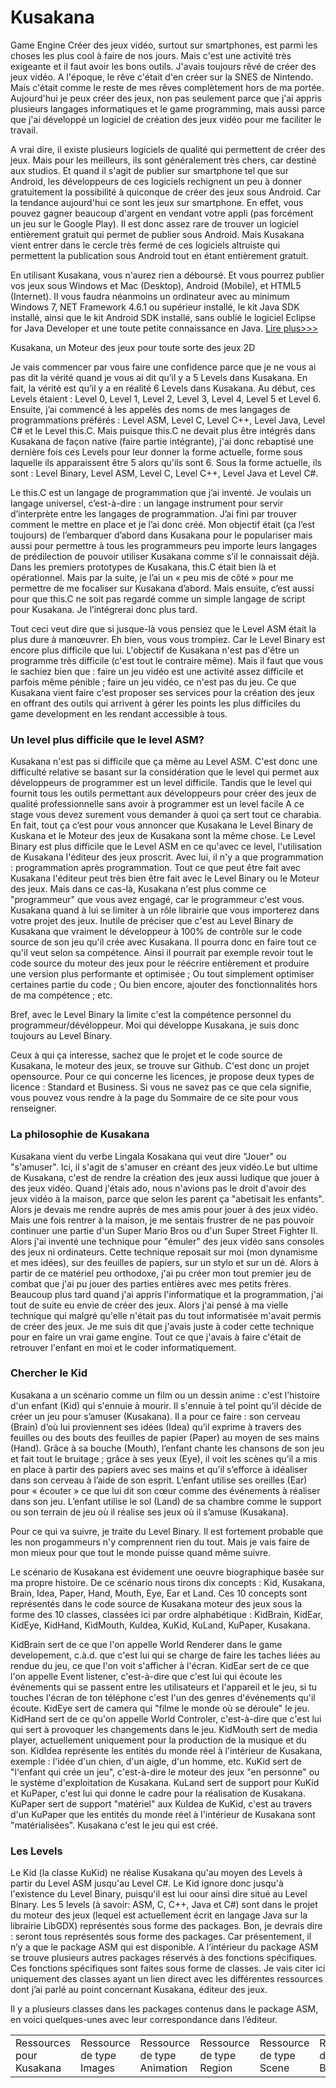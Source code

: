 # Kusakana
Game Engine
Créer des jeux vidéo, surtout sur smartphones, est parmi les choses les plus cool à faire de nos jours. Mais c'est une activité très exigeante et il faut avoir les bons outils. J'avais toujours rêvé de créer des jeux vidéo. A l'époque, le rêve c'était d'en créer sur la SNES de Nintendo. Mais c'était comme le reste de mes rêves complètement hors de ma portée. Aujourd'hui je peux créer des jeux, non pas seulement parce que j'ai appris plusieurs langages informatiques et le game programming, mais aussi parce que j'ai développé un logiciel de création des jeux vidéo pour me faciliter le travail. 

A vrai dire, il existe plusieurs logiciels de qualité qui permettent de créer des jeux. Mais pour les meilleurs, ils sont généralement très chers, car destiné aux studios. Et quand il s'agit de publier sur smartphone tel que sur Android, les développeurs de ces logiciels rechignent un peu à donner gratuitement la possibilité à quiconque de créer des jeux sous Android. Car la tendance aujourd'hui ce sont les jeux sur smartphone. En effet, vous pouvez gagner beaucoup d'argent en vendant votre appli (pas forcément un jeu sur le Google Play). Il est donc assez rare de trouver un logiciel entièrement gratuit qui permet de publier sous Android. Mais Kusakana vient entrer dans le cercle très fermé de ces logiciels altruiste qui permettent la publication sous Android tout en étant entièrement gratuit. 

En utilisant Kusakana, vous n'aurez rien a déboursé. Et vous pourrez publier vos jeux sous Windows et Mac (Desktop), Android (Mobile), et HTML5 (Internet). Il vous faudra néanmoins un ordinateur avec au minimum Windows 7, NET Framework 4.6.1 ou supérieur installé, le kit Java SDK installé, ainsi que le kit Android SDK installé, sans oublié le logiciel Eclipse for Java Developer et une toute petite connaissance en Java. 
<a href= "http://www.negrorevolutio.com/kusakana.html" >Lire plus>>></a>

Kusakana, un Moteur des jeux pour toute sorte des jeux 2D

Je vais commencer par vous faire une confidence parce que je ne vous ai pas dit la vérité quand je vous ai dit qu’il y a 5 Levels dans Kusakana. En fait, la vérité est qu’il y a en réalité 6 Levels dans Kusakana. Au début, ces Levels étaient : Level 0, Level 1, Level 2, Level 3, Level 4, Level 5 et Level 6. Ensuite, j’ai commencé à les appelés des noms de mes langages de programmations préférés : Level ASM, Level C, Level C++, Level Java, Level C# et le Level this.C. Mais puisque this.C ne devait plus être intégrés dans Kusakana de façon native (faire partie intégrante), j'ai donc rebaptisé une dernière fois ces Levels pour leur donner la forme actuelle, forme sous laquelle ils apparaissent être 5 alors qu'ils sont 6. Sous la forme actuelle, ils sont : Level Binary, Level ASM, Level C, Level C++, Level Java et Level C#.

Le this.C est un langage de programmation que j’ai inventé. Je voulais un langage universel, c’est-à-dire : un langage instrument pour servir d’interprète entre les langages de programmation. J’ai fini par trouver comment le mettre en place et je l’ai donc créé. Mon objectif était (ça l’est toujours) de l’embarquer d’abord dans Kusakana pour le populariser mais aussi pour permettre à tous les programmeurs peu importe leurs langages de prédilection de pouvoir utiliser Kusakana comme s’il le connaissait déjà. Dans les premiers prototypes de Kusakana, this.C était bien là et opérationnel. Mais par la suite, je l’ai un « peu mis de côté » pour me permettre de me focaliser sur Kusakana d’abord. Mais ensuite, c’est aussi pour que this.C ne soit pas regardé comme un simple langage de script pour Kusakana. Je l’intégrerai donc plus tard.

Tout ceci veut dire que si jusque-là vous pensiez que le Level ASM était la plus dure à manœuvrer. Eh bien, vous vous trompiez. Car le Level Binary est encore plus difficile que lui.
L'objectif de Kusakana n'est pas d'être un programme très difficile (c'est tout le contraire même). Mais il faut que vous le sachiez bien que : faire un jeu vidéo est une activité assez difficile et parfois même pénible ; faire un jeu vidéo, ce n'est pas du jeu. Ce que Kusakana vient faire c'est proposer ses services pour la création des jeux en offrant des outils qui arrivent à gérer les points les plus difficiles du game development en les rendant accessible à tous.

<h3>Un level plus difficile que le level ASM?</h3>

Kusakana n'est pas si difficile que ça même au Level ASM. C'est donc une difficulté relative se basant sur la considération que le level qui permet aux développeurs de programmer est un level difficile. Tandis que le level qui fournit tous les outils permettant aux développeurs pour créer des jeux de qualité professionnelle sans avoir à programmer est un level facile
A ce stage vous devez surement vous demander à quoi ça sert tout ce charabia. En fait, tout ça c’est pour vous annoncer que Kusakana le Level Binary de Kuskana et le Moteur des jeux de Kusakana sont la même chose.
Le Level Binary est plus difficile que le Level ASM en ce qu'avec ce level, l'utilisation de Kusakana l'éditeur des jeux proscrit. Avec lui, il n'y a que programmation : programmation après programmation. Tout ce que peut être fait avec Kusakana l'éditeur peut très bien être fait avec le Level Binary ou le Moteur des jeux. Mais dans ce cas-là, Kusakana n'est plus comme ce "programmeur" que vous avez engagé, car le programmeur c'est vous. Kusakana quand à lui se limiter à un rôle librairie que vous importerez dans votre projet des jeux.
Inutile de préciser que c'est au Level Binary de Kusakana que vraiment le développeur à 100% de contrôle sur le code source de son jeu qu'il crée avec Kusakana. Il pourra donc en faire tout ce qu'il veut selon sa compétence. Ainsi il pourrait par exemple revoir tout le code source du moteur des jeux pour le réécrire entièrement et produire une version plus performante et optimisée ; Ou tout simplement optimiser certaines partie du code ; Ou bien encore, ajouter des fonctionnalités hors de ma compétence ; etc.

Bref, avec le Level Binary la limite c'est la compétence personnel du programmeur/dévéloppeur. Moi qui développe Kusakana, je suis donc toujours au Level Binary.

Ceux à qui ça interesse, sachez que le projet et le code source de Kusakana, le moteur des jeux, se trouve sur Github. C'est donc un projet opensource. Pour ce qui concerne les licences, je propose deux types de licence : Standard et Business. Si vous ne savez pas ce que cela signifie, vous pouvez vous rendre à la page du Sommaire de ce site pour vous renseigner.

<h3>La philosophie de Kusakana</h3>

Kusakana vient du verbe Lingala Kosakana qui veut dire "Jouer" ou "s'amuser". Ici, il s'agit de s'amuser en créant des jeux vidéo.Le but ultime de Kusakana, c'est de rendre la création des jeux aussi ludique que jouer à des jeux vidéo.
Quand j'étais ado, nous n'avions pas le droit d'avoir des jeux vidéo à la maison, parce que selon les parent ça "abetisait les enfants". Alors je devais me rendre auprès de mes amis pour jouer à des jeux vidéo. Mais une fois rentrer à la maison, je me sentais frustrer de ne pas pouvoir continuer une partie d'un Super Mario Bros ou d'un Super Street Fighter II. Alors j'ai inventé une technique pour "émuler" des jeux vidéo sans consoles des jeux ni ordinateurs. Cette technique reposait sur moi (mon dynamisme et mes idées), sur des feuilles de papiers, sur un stylo et sur un dé. Alors à partir de ce matériel peu orthodoxe, j'ai pu créer mon tout premier jeu de combat que j'ai pu jouer des parties entières avec mes petits frères.
Beaucoup plus tard quand j'ai appris l'informatique et la programmation, j'ai tout de suite eu envie de créer des jeux. Alors j'ai pensé à ma vielle technique qui malgré qu'elle n'était pas du tout informatisée m'avait permis de créer des jeux. Je me suis dit que j'avais juste à coder cette technique pour en faire un vrai game engine. Tout ce que j'avais à faire c'était de retrouver l'enfant en moi et le coder informatiquement.

<h3>Chercher le Kid</h3>

Kusakana a un scénario comme un film ou un dessin anime : c'est l'histoire d'un enfant (Kid) qui s'ennuie à mourir. Il s'ennuie à tel point qu’il décide de créer un jeu pour s’amuser (Kusakana). Il a pour ce faire : son cerveau (Brain) d’où lui proviennent ses idées (Idea) qu’il exprime à travers des feuilles ou des bouts des feuilles de papier (Paper) au moyen de ses mains (Hand). Grâce à sa bouche (Mouth), l’enfant chante les chansons de son jeu et fait tout le bruitage ; grâce à ses yeux (Eye), il voit les scènes qu’il a mis en place à partir des papiers avec ses mains et qu’il s’efforce à idéaliser dans son cerveau à l’aide de son esprit. L’enfant utilise ses oreilles (Ear) pour « écouter » ce que lui dit son cœur comme des événements à réaliser dans son jeu. L’enfant utilise le sol (Land) de sa chambre comme le support ou son terrain de jeu où il réalise ses jeux où il s’amuse (Kusakana).

Pour ce qui va suivre, je traite du Level Binary. Il est fortement probable que les non progammeurs n'y comprennent rien du tout. Mais je vais faire de mon mieux pour que tout le monde puisse quand même suivre.

Le scénario de Kusakana est évidement une oeuvre biographique basée sur ma propre histoire. De ce scénario nous tirons dix concepts : Kid, Kusakana, Brain, Idea, Paper, Hand, Mouth, Eye, Ear et Land. Ces 10 concepts sont représentés dans le code source de Kusakana moteur des jeux sous la forme des 10 classes, classées ici par ordre alphabétique : KidBrain, KidEar, KidEye, KidHand, KidMouth, KuIdea, KuKid, KuLand, KuPaper, Kusakana.

KidBrain sert de ce que l'on appelle World Renderer dans le game developement, c.à.d. que c'est lui qui se charge de faire les taches liées au rendue du jeu, ce que l'on voit s'afficher à l'écran.
KidEar sert de ce que l'on appelle Event listener, c'est-à-dire que c'est lui qui écoute les événements qui se passent entre les utilisateurs et l'appareil et le jeu, si tu touches l'écran de ton téléphone c'est l'un des genres d'événements qu'il écoute.
KidEye sert de camera qui "filme le monde où se déroule" le jeu.
KidHand sert de ce qu'on appelle World Controler, c'est-à-dire que c'est lui qui sert à provoquer les changements dans le jeu.
KidMouth sert de media player, actuellement uniquement pour la production de la musique et du son.
KidIdea représente les entités du monde réel à l'intérieur de Kusakana, exemple : l'idée d'un chien, d'un aigle, d'un homme, etc.
KuKid sert de "l'enfant qui crée un jeu", c'est-à-dire le moteur des jeux "en personne" ou le système d'exploitation de Kusakana.
KuLand sert de support pour KuKid et KuPaper, c'est lui qui donne le cadre pour la réalisation de Kusakana.
KuPaper sert de support "matériel" aux KuIdea de KuKid, c'est au travers d'un KuPaper que les entités du monde réel à l'intérieur de Kusakana sont "matérialisées".
Kusakana c'est le jeu qui est créé.

<h3>Les Levels</h3>

Le Kid (la classe KuKid) ne réalise Kusakana qu'au moyen des Levels à partir du Level ASM jusqu'au Level C#. Le Kid ignore donc jusqu'à l'existence du Level Binary, puisqu'il est lui oour ainsi dire situé au Level Binary.
Les 5 levels (à savoir: ASM, C, C++, Java et C#) sont dans le projet du moteur des jeux (lequel est actuellement écrit en langage Java sur la librairie LibGDX) représentés sous forme des packages. Bon, je devrais dire : seront tous représentés sous forme des packages. Car présentement, il n’y a que le package ASM qui est disponible.
A l’intérieur du package ASM se trouve plusieurs autres packages réservés à des fonctions spécifiques. Ces fonctions spécifiques sont faites sous forme de classes. Je vais citer ici uniquement des classes ayant un lien direct avec les différentes ressources dont j’ai parlé au point concernant Kusakana, éditeur des jeux.

Il y a plusieurs classes dans les packages contenus dans le package ASM, en voici quelques-unes avec leur correspondance dans l’éditeur.

<table>
  <tr>
    <td>Ressources pour Kusakana
    </td>
    <td>
Ressource de type Images
    </td>
    <td>
Ressource de type Animation
    </td>
    <td>
Ressource de type Region
    </td>
    <td>
Ressource de type Scene
    </td>
    <td>
Ressource de type Background
    </td>
    <td>
Ressource de typeObject
    </td>
    <td>
Ressource de Puppet
    </td>
    <td>
Ressource de type Path
    </td>
    <td>
Ressource de type Font
    </td>
    <tr>
  </table>
